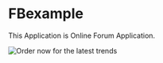 # FBexample

  This Application is Online Forum Application.


![Order now for the latest trends](https://github.com/atopal151/FBexample/assets/45879059/8ecc00a5-0e6c-4ec0-9007-9a2a7ab51e56)
